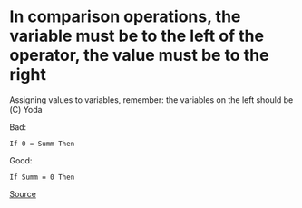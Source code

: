 # In comparison operations, the variable must be to the left of the operator, the value must be to the right

Assigning values to variables, remember: the variables on the left should be (С) Yoda 

Bad:
```BSL
If 0 = Summ Then
```

Good:
```BSL
If Summ = 0 Then
```

[Source](https://www.united-coders.com/christian-harms/what-are-yoda-conditions/)